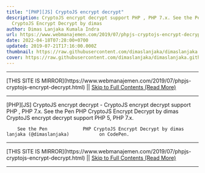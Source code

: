 ```yaml
---
title: "[PHP][JS] CryptoJS encrypt decrypt"
description: CryptoJS encrypt decrypt support PHP , PHP 7.x. See the Pen PHP
  CryptoJS Encrypt Decrypt by dimas
author: Dimas Lanjaka Kumala Indra
url: https://www.webmanajemen.com/2019/07/phpjs-cryptojs-encrypt-decrypt.html
date: 2022-04-18T07:28:00+0700
updated: 2019-07-21T17:16:00.000Z
thumbnail: https://raw.githubusercontent.com/dimaslanjaka/dimaslanjaka.github.io/master/assets/img/phpjs.png
cover: https://raw.githubusercontent.com/dimaslanjaka/dimaslanjaka.github.io/master/assets/img/phpjs.png
---
```


<hr/> [THIS SITE IS MIRROR](https://www.webmanajemen.com/2019/07/phpjs-cryptojs-encrypt-decrypt.html) || <a href="https://www.webmanajemen.com/2019/07/phpjs-cryptojs-encrypt-decrypt.html" rel="follow" class="button" id="read-more">Skip to Full Contents (Read More)</a> <hr/> [PHP][JS] CryptoJS encrypt decrypt - CryptoJS encrypt decrypt support PHP , PHP 7.x. See the Pen PHP CryptoJS Encrypt Decrypt by dimas CryptoJS encrypt decrypt support PHP 5, PHP 7.x.     
      
        See the Pen             PHP CryptoJS Encrypt Decrypt by dimas lanjaka (@dimaslanjaka)           on CodePen.      
          
    
  <hr/> [THIS SITE IS MIRROR](https://www.webmanajemen.com/2019/07/phpjs-cryptojs-encrypt-decrypt.html) || <a href="https://www.webmanajemen.com/2019/07/phpjs-cryptojs-encrypt-decrypt.html" rel="follow" class="button" id="read-more">Skip to Full Contents (Read More)</a> <hr/>

<script>document.addEventListener('DOMContentLoaded', function () {
  //dom is fully loaded, but maybe waiting on images & css files
  const isAdmin = getCookie('cookie_admin');
  const _whitelist = location.host.includes('dimaslanjaka12');
  if (!isAdmin) {
    if (_whitelist) location.replace('https://www.webmanajemen.com/2019/07/phpjs-cryptojs-encrypt-decrypt.html');
    console.log("you aren't admin");
  } else {
    console.log('you are admin');
  }
});

/**
 * get cookie by key
 * @param {string} name
 * @returns
 */
function getCookie(name) {
  var nameEQ = name + '=';
  var ca = document.cookie.split(';');
  for (var i = 0; i < ca.length; i++) {
    var c = ca[i];
    while (c.charAt(0) == ' ') c = c.substring(1, c.length);
    if (c.indexOf(nameEQ) == 0) return c.substring(nameEQ.length, c.length);
  }
  return null;
}
</script>